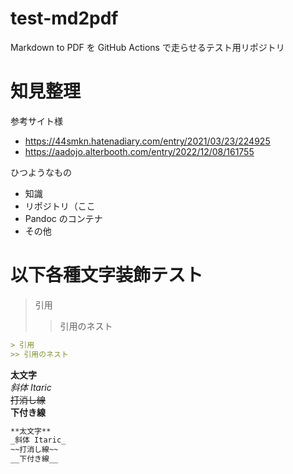 # test-md2pdf
Markdown to PDF を GitHub Actions で走らせるテスト用リポジトリ

# 知見整理

参考サイト様
- <https://44smkn.hatenadiary.com/entry/2021/03/23/224925>
- <https://aadojo.alterbooth.com/entry/2022/12/08/161755>

ひつようなもの
- 知識
- リポジトリ（ここ
- Pandoc のコンテナ
- その他

# 以下各種文字装飾テスト

> 引用
>> 引用のネスト

```md
> 引用
>> 引用のネスト
```

**太文字**  
_斜体 Itaric_  
~~打消し線~~  
__下付き線__

```md
**太文字**  
_斜体 Itaric_  
~~打消し線~~  
__下付き線__
```
